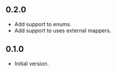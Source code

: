 ## 0.2.0

- Add support to enums.
- Add support to uses external mappers.

## 0.1.0

- Initial version.
